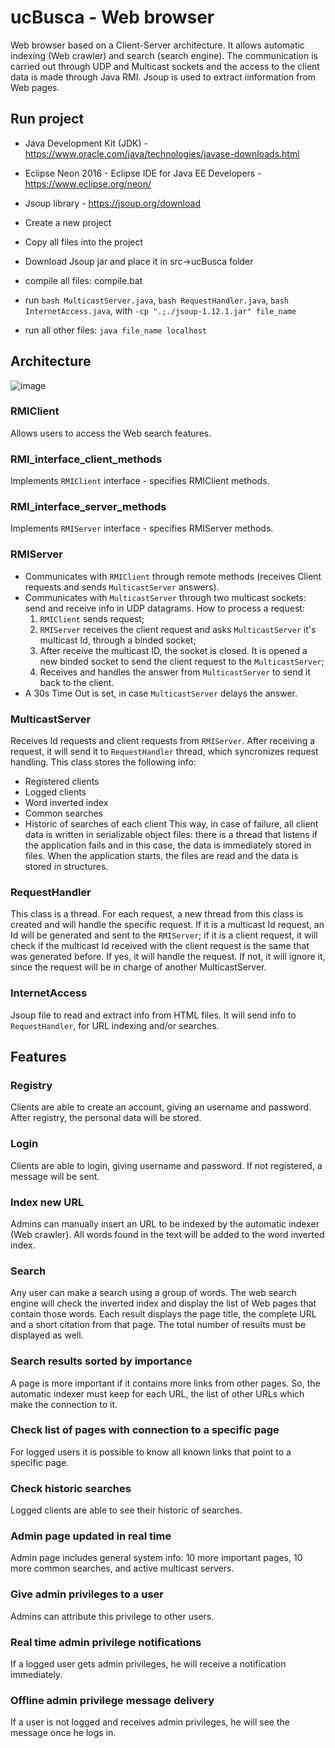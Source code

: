 # ucBusca - Web browser
Web browser based on a Client-Server architecture. It allows automatic indexing (Web crawler) and search (search engine). The communication is carried out through UDP and Multicast sockets and the access to the client data is made through Java RMI. Jsoup is used to extract iinformation from Web pages. 

## Run project
- Java Development Kit (JDK) - https://www.oracle.com/java/technologies/javase-downloads.html
- Eclipse Neon 2016 - Eclipse IDE for Java EE Developers - https://www.eclipse.org/neon/
- Jsoup library - https://jsoup.org/download

- Create a new project
- Copy all files into the project
- Download Jsoup jar and place it in src->ucBusca folder

- compile all files: compile.bat
- run ```bash MulticastServer.java```, ```bash RequestHandler.java```, ```bash InternetAccess.java```, with ```-cp ".;./jsoup-1.12.1.jar" file_name```
- run all other files: ```java file_name localhost```

## Architecture
![image](https://user-images.githubusercontent.com/41116942/111530353-15a76e00-875b-11eb-9487-1e5d81582503.png)

### RMIClient
Allows users to access the Web search features. 

### RMI_interface_client_methods
Implements ```RMIClient``` interface - specifies RMIClient methods.

### RMI_interface_server_methods
Implements ```RMIServer``` interface - specifies RMIServer methods.

### RMIServer
- Communicates with ```RMIClient``` through remote methods (receives Client requests and sends ```MulticastServer``` answers).
- Communicates with ```MulticastServer``` through two multicast sockets: send and receive info in UDP datagrams. How to process a request:
    1) ```RMIClient``` sends request;
    2) ```RMIServer``` receives the client request and asks ```MulticastServer``` it's multicast Id, through a
       binded socket;
    3) After receive the multicast ID, the socket is closed. It is opened a new binded socket to send
       the client request to the ```MulticastServer```;
    4) Receives and handles the answer from ```MulticastServer``` to send it back to the client.
- A 30s Time Out is set, in case ```MulticastServer``` delays the answer.

### MulticastServer
Receives Id requests and client requests from ```RMIServer```. After receiving a request, it will send it to ```RequestHandler``` thread, which syncronizes request handling. This class stores the following info:
- Registered clients
- Logged clients
- Word inverted index
- Common searches
- Historic of searches of each client
This way, in case of failure, all client data is written in serializable object files: there is a thread that listens if the application fails and in this case, the data is immediately stored in files. When the application starts, the files are read and the data is stored in structures.

### RequestHandler
This class is a thread. For each request, a new thread from this class is created and will handle the specific request. If it is a multicast Id request, an Id will be generated and sent to the ```RMIServer```; if it is a client request, it will check if the multicast Id received with the client request is the same that was generated before. If yes, it will handle the request. If not, it will ignore it, since the request will be in charge of another MulticastServer.

### InternetAccess
Jsoup file to read and extract info from HTML files. It will send info to ```RequestHandler```, for URL indexing and/or searches.



## Features

### Registry
Clients are able to create an account, giving an username and password. After registry, the personal data will be stored.

### Login
Clients are able to login, giving username and password. If not registered, a message will be sent.

### Index new URL
Admins can manually insert an URL to be indexed by the automatic indexer (Web crawler). All words found in the text will be added to the word inverted index. 

### Search
Any user can make a search using a group of words. The web search engine will check the inverted index and display the list of Web pages that contain those words. Each result displays the page title, the complete URL and a short citation from that page. The total number of results must be displayed as well.

### Search results sorted by importance
A page is more important if it contains more links from other pages. So, the automatic indexer must keep for each URL, the list of other URLs which make the connection to it.

### Check list of pages with connection to a specific page
For logged users it is possible to know all known links that point to a specific page.

### Check historic searches
Logged clients are able to see their historic of searches.

### Admin page updated in real time
Admin page includes general system info: 10 more important pages, 10 more common searches, and active multicast servers.

### Give admin privileges to a user
Admins can attribute this privilege to other users.

### Real time admin privilege notifications
If a logged user gets admin privileges, he will receive a notification immediately.

### Offline admin privilege message delivery
If a user is not logged and receives admin privileges, he will see the message once he logs in.
